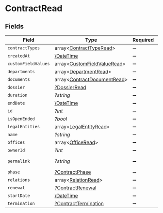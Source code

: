 # ContractRead


## Fields

| Field                                                                      | Type                                                                       | Required                                                                   | Description                                                                | Example                                                                    |
| -------------------------------------------------------------------------- | -------------------------------------------------------------------------- | -------------------------------------------------------------------------- | -------------------------------------------------------------------------- | -------------------------------------------------------------------------- |
| `contractTypes`                                                            | array<[ContractTypeRead](../../models/shared/ContractTypeRead.md)>         | :heavy_minus_sign:                                                         | N/A                                                                        |                                                                            |
| `createdAt`                                                                | [\DateTime](https://www.php.net/manual/en/class.datetime.php)              | :heavy_minus_sign:                                                         | N/A                                                                        |                                                                            |
| `customFieldValues`                                                        | array<[CustomFieldValueRead](../../models/shared/CustomFieldValueRead.md)> | :heavy_minus_sign:                                                         | N/A                                                                        |                                                                            |
| `departments`                                                              | array<[DepartmentRead](../../models/shared/DepartmentRead.md)>             | :heavy_minus_sign:                                                         | N/A                                                                        |                                                                            |
| `documents`                                                                | array<[ContractDocumentRead](../../models/shared/ContractDocumentRead.md)> | :heavy_minus_sign:                                                         | N/A                                                                        |                                                                            |
| `dossier`                                                                  | [?DossierRead](../../models/shared/DossierRead.md)                         | :heavy_minus_sign:                                                         | N/A                                                                        |                                                                            |
| `duration`                                                                 | *?string*                                                                  | :heavy_minus_sign:                                                         | N/A                                                                        | P1Y                                                                        |
| `endDate`                                                                  | [\DateTime](https://www.php.net/manual/en/class.datetime.php)              | :heavy_minus_sign:                                                         | N/A                                                                        | 2021-12-31                                                                 |
| `id`                                                                       | *?int*                                                                     | :heavy_minus_sign:                                                         | N/A                                                                        | 1                                                                          |
| `isOpenEnded`                                                              | *?bool*                                                                    | :heavy_minus_sign:                                                         | N/A                                                                        |                                                                            |
| `legalEntities`                                                            | array<[LegalEntityRead](../../models/shared/LegalEntityRead.md)>           | :heavy_minus_sign:                                                         | N/A                                                                        |                                                                            |
| `name`                                                                     | *?string*                                                                  | :heavy_minus_sign:                                                         | N/A                                                                        | Partnership agreement                                                      |
| `offices`                                                                  | array<[OfficeRead](../../models/shared/OfficeRead.md)>                     | :heavy_minus_sign:                                                         | N/A                                                                        |                                                                            |
| `ownerId`                                                                  | *?int*                                                                     | :heavy_minus_sign:                                                         | N/A                                                                        | 1                                                                          |
| `permalink`                                                                | *?string*                                                                  | :heavy_minus_sign:                                                         | N/A                                                                        | https://app.contractify.io/client/company/company-slug/contracts/1         |
| `phase`                                                                    | [?ContractPhase](../../models/shared/ContractPhase.md)                     | :heavy_minus_sign:                                                         | N/A                                                                        | ongoing                                                                    |
| `relations`                                                                | array<[RelationRead](../../models/shared/RelationRead.md)>                 | :heavy_minus_sign:                                                         | N/A                                                                        |                                                                            |
| `renewal`                                                                  | [?ContractRenewal](../../models/shared/ContractRenewal.md)                 | :heavy_minus_sign:                                                         | N/A                                                                        |                                                                            |
| `startDate`                                                                | [\DateTime](https://www.php.net/manual/en/class.datetime.php)              | :heavy_minus_sign:                                                         | N/A                                                                        | 2021-01-01                                                                 |
| `termination`                                                              | [?ContractTermination](../../models/shared/ContractTermination.md)         | :heavy_minus_sign:                                                         | N/A                                                                        |                                                                            |